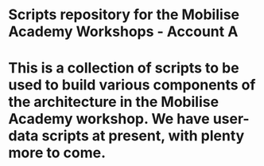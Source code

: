 # Scripts repository for the Mobilise Academy Workshops - Account A

# This is a collection of scripts to be used to build various components of the architecture in the Mobilise Academy workshop.  We have user-data scripts at present, with plenty more to come.
